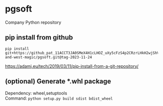 # pgsoft
Company Python repository

## pip install from github
```shell
pip install git+https://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@github.com/east-and-west-magic/pgsoft.git@tag-2023-11-24
```

https://adamj.eu/tech/2019/03/11/pip-install-from-a-git-repository/

## (optional) Generate *.whl package
Dependency: wheel,setuptools  
Command: `python setup.py build sdist bdist_wheel`

